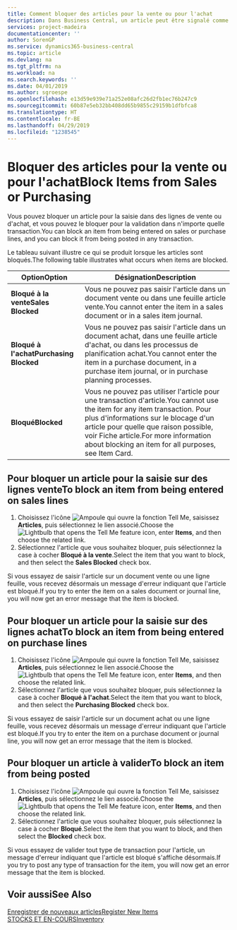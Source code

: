 ```yaml
---
title: Comment bloquer des articles pour la vente ou pour l'achat
description: Dans Business Central, un article peut être signalé comme bloqué pour la vente, bloqué pour l'achat ou bloqué dans tous les cas.
services: project-madeira
documentationcenter: ''
author: SorenGP
ms.service: dynamics365-business-central
ms.topic: article
ms.devlang: na
ms.tgt_pltfrm: na
ms.workload: na
ms.search.keywords: ''
ms.date: 04/01/2019
ms.author: sgroespe
ms.openlocfilehash: e13d59e939e71a252e08afc26d2fb1ec76b247c9
ms.sourcegitcommit: 60b87e5eb32bb408dd65b9855c29159b1dfbfca8
ms.translationtype: HT
ms.contentlocale: fr-BE
ms.lasthandoff: 04/29/2019
ms.locfileid: "1238545"
---
```

# <a name="block-items-from-sales-or-purchasing"></a><span data-ttu-id="33b8e-103">Bloquer des articles pour la vente ou pour l'achat</span><span class="sxs-lookup"><span data-stu-id="33b8e-103">Block Items from Sales or Purchasing</span></span>
<span data-ttu-id="33b8e-104">Vous pouvez bloquer un article pour la saisie dans des lignes de vente ou d'achat, et vous pouvez le bloquer pour la validation dans n'importe quelle transaction.</span><span class="sxs-lookup"><span data-stu-id="33b8e-104">You can block an item from being entered on sales or purchase lines, and you can block it from being posted in any transaction.</span></span>  

<span data-ttu-id="33b8e-105">Le tableau suivant illustre ce qui se produit lorsque les articles sont bloqués.</span><span class="sxs-lookup"><span data-stu-id="33b8e-105">The following table illustrates what occurs when items are blocked.</span></span>  

|<span data-ttu-id="33b8e-106">Option</span><span class="sxs-lookup"><span data-stu-id="33b8e-106">Option</span></span>|<span data-ttu-id="33b8e-107">Désignation</span><span class="sxs-lookup"><span data-stu-id="33b8e-107">Description</span></span>|  
|--------------------|------------|  
|<span data-ttu-id="33b8e-108">**Bloqué à la vente**</span><span class="sxs-lookup"><span data-stu-id="33b8e-108">**Sales Blocked**</span></span>|<span data-ttu-id="33b8e-109">Vous ne pouvez pas saisir l'article dans un document vente ou dans une feuille article vente.</span><span class="sxs-lookup"><span data-stu-id="33b8e-109">You cannot enter the item in a sales document or in a sales item journal.</span></span>|  
|<span data-ttu-id="33b8e-110">**Bloqué à l'achat**</span><span class="sxs-lookup"><span data-stu-id="33b8e-110">**Purchasing Blocked**</span></span>|<span data-ttu-id="33b8e-111">Vous ne pouvez pas saisir l'article dans un document achat, dans une feuille article d'achat, ou dans les processus de planification achat.</span><span class="sxs-lookup"><span data-stu-id="33b8e-111">You cannot enter the item in a purchase document, in a purchase item journal, or in purchase planning processes.</span></span>|  
|<span data-ttu-id="33b8e-112">**Bloqué**</span><span class="sxs-lookup"><span data-stu-id="33b8e-112">**Blocked**</span></span>|<span data-ttu-id="33b8e-113">Vous ne pouvez pas utiliser l'article pour une transaction d'article.</span><span class="sxs-lookup"><span data-stu-id="33b8e-113">You cannot use the item for any item transaction.</span></span> <span data-ttu-id="33b8e-114">Pour plus d'informations sur le blocage d'un article pour quelle que raison possible, voir Fiche article.</span><span class="sxs-lookup"><span data-stu-id="33b8e-114">For more information about blocking an item for all purposes, see Item Card.</span></span>|  

## <a name="to-block-an-item-from-being-entered-on-sales-lines"></a><span data-ttu-id="33b8e-115">Pour bloquer un article pour la saisie sur des lignes vente</span><span class="sxs-lookup"><span data-stu-id="33b8e-115">To block an item from being entered on sales lines</span></span>  

1.  <span data-ttu-id="33b8e-116">Choisissez l'icône ![Ampoule qui ouvre la fonction Tell Me](media/ui-search/search_small.png "Dites-moi ce que vous voulez faire"), saisissez **Articles**, puis sélectionnez le lien associé.</span><span class="sxs-lookup"><span data-stu-id="33b8e-116">Choose the ![Lightbulb that opens the Tell Me feature](media/ui-search/search_small.png "Tell me what you want to do") icon, enter **Items**, and then choose the related link.</span></span>  
2.  <span data-ttu-id="33b8e-117">Sélectionnez l'article que vous souhaitez bloquer, puis sélectionnez la case à cocher **Bloqué à la vente**.</span><span class="sxs-lookup"><span data-stu-id="33b8e-117">Select the item that you want to block, and then select the **Sales Blocked** check box.</span></span>  

<span data-ttu-id="33b8e-118">Si vous essayez de saisir l'article sur un document vente ou une ligne feuille, vous recevez désormais un message d'erreur indiquant que l'article est bloqué.</span><span class="sxs-lookup"><span data-stu-id="33b8e-118">If you try to enter the item on a sales document or journal line, you will now get an error message that the item is blocked.</span></span>

## <a name="to-block-an-item-from-being-entered-on-purchase-lines"></a><span data-ttu-id="33b8e-119">Pour bloquer un article pour la saisie sur des lignes achat</span><span class="sxs-lookup"><span data-stu-id="33b8e-119">To block an item from being entered on purchase lines</span></span>  

1.  <span data-ttu-id="33b8e-120">Choisissez l'icône ![Ampoule qui ouvre la fonction Tell Me](media/ui-search/search_small.png "Dites-moi ce que vous voulez faire"), saisissez **Articles**, puis sélectionnez le lien associé.</span><span class="sxs-lookup"><span data-stu-id="33b8e-120">Choose the ![Lightbulb that opens the Tell Me feature](media/ui-search/search_small.png "Tell me what you want to do") icon, enter **Items**, and then choose the related link.</span></span>  
2.  <span data-ttu-id="33b8e-121">Sélectionnez l'article que vous souhaitez bloquer, puis sélectionnez la case à cocher **Bloqué à l'achat**.</span><span class="sxs-lookup"><span data-stu-id="33b8e-121">Select the item that you want to block, and then select the **Purchasing Blocked** check box.</span></span>  

<span data-ttu-id="33b8e-122">Si vous essayez de saisir l'article sur un document achat ou une ligne feuille, vous recevez désormais un message d'erreur indiquant que l'article est bloqué.</span><span class="sxs-lookup"><span data-stu-id="33b8e-122">If you try to enter the item on a purchase document or journal line, you will now get an error message that the item is blocked.</span></span>

## <a name="to-block-an-item-from-being-posted"></a><span data-ttu-id="33b8e-123">Pour bloquer un article à valider</span><span class="sxs-lookup"><span data-stu-id="33b8e-123">To block an item from being posted</span></span>
1. <span data-ttu-id="33b8e-124">Choisissez l'icône ![Ampoule qui ouvre la fonction Tell Me](media/ui-search/search_small.png "Dites-moi ce que vous voulez faire"), saisissez **Articles**, puis sélectionnez le lien associé.</span><span class="sxs-lookup"><span data-stu-id="33b8e-124">Choose the ![Lightbulb that opens the Tell Me feature](media/ui-search/search_small.png "Tell me what you want to do") icon, enter **Items**, and then choose the related link.</span></span>
2. <span data-ttu-id="33b8e-125">Sélectionnez l'article que vous souhaitez bloquer, puis sélectionnez la case à cocher **Bloqué**.</span><span class="sxs-lookup"><span data-stu-id="33b8e-125">Select the item that you want to block, and then select the **Blocked** check box.</span></span>

<span data-ttu-id="33b8e-126">Si vous essayez de valider tout type de transaction pour l'article, un message d'erreur indiquant que l'article est bloqué s'affiche désormais.</span><span class="sxs-lookup"><span data-stu-id="33b8e-126">If you try to post any type of transaction for the item, you will now get an error message that the item is blocked.</span></span>

## <a name="see-also"></a><span data-ttu-id="33b8e-127">Voir aussi</span><span class="sxs-lookup"><span data-stu-id="33b8e-127">See Also</span></span>  
[<span data-ttu-id="33b8e-128">Enregistrer de nouveaux articles</span><span class="sxs-lookup"><span data-stu-id="33b8e-128">Register New Items</span></span>](inventory-how-register-new-items.md)  
[<span data-ttu-id="33b8e-129">STOCKS ET EN-COURS</span><span class="sxs-lookup"><span data-stu-id="33b8e-129">Inventory</span></span>](inventory-manage-inventory.md)  
